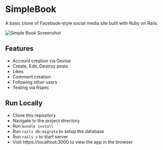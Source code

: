 # SimpleBook

A basic clone of Facebook-style social media site built with Ruby on Rails.

![Simple Book Screenshot](https://justinlamb.org/assets/simplebook.png)

## Features
- Account creation via Devise
- Create, Edit, Destroy posts
- Likes
- Comment creation
- Following other users
- Testing via Rspec

## Run Locally
- Clone this repository
- Navigate to the project directory
- Run `bundle install`
- Run `rails db:migrate` to setup the database
- Run `rails s` to start server
- Visit https://localhost:3000 to view the app in the browser
